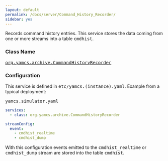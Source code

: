 ```yaml
---
layout: default
permalink: /docs/server/Command_History_Recorder/
sidebar: yes
---
```


Records command history entries. This service stores the data coming from one or more streams into a table <tt>cmdhist</tt>.

### Class Name
[<tt>org.yamcs.archive.CommandHistoryRecorder</tt>](https://www.yamcs.org/yamcs/javadoc/org/yamcs/archive/CommandHistoryRecorder.html)

### Configuration

This service is defined in <tt>etc/yamcs.(instance).yaml</tt>. Example from a typical deployment:

<pre class="r header">yamcs.simulator.yaml</pre>
```yaml
services:
  - class: org.yamcs.archive.CommandHistoryRecorder

streamConfig:
  event:
    - cmdhist_realtime
    - cmdhist_dump
```

With this configuration events emitted to the <tt>cmdhist_realtime</tt> or <tt>cmdhist_dump</tt> stream are stored into the table <tt>cmdhist</tt>.
